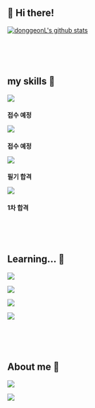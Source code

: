 ## 👋 Hi there!

 [![donggeonL's github stats](https://github-readme-stats.vercel.app/api?username=donggeonL)](https://github.com/anuraghazra/github-readme-stats)

<br/><br/><br/>
## my skills 👀
<span target="_blank"><img src="https://img.shields.io/badge/DASP-E34F26?style=flat-square&logo=dasp&logoColor=white"/> <h4>접수 예정</span>
<p target="_blank"><img src="https://img.shields.io/badge/SQLD-E34F26?style=flat-square&logo=&logoColor=white"/> <h4>접수 예정 </p>
<p target="_blank"><img src="https://img.shields.io/badge/정보처리기사-E34F26?style=flat-square&logo=&logoColor=white"/> <h4>필기 합격 </p>
<p target="_blank"><img src="https://img.shields.io/badge/리눅스 마스터 2급-E34F26?style=flat-square&logo=linux&logoColor=white"/> <h4>1차 합격 </p>


<br/><br/><br/>
## Learning... 🌱
<span target="_blank"><img src="https://img.shields.io/badge/Spring boot-339933?style=flat-square&logo=springboot&logoColor=white"/></span>
<p target="_blank"><img src="https://img.shields.io/badge/Kubernetis-339933?style=flat-square&logo=k8s&logoColor=white"/></p>
<p target="_blank"><img src="https://img.shields.io/badge/Linux-339933?style=flat-square&logo=linux&logoColor=white"/></p>
<p target="_blank"><img src="https://img.shields.io/badge/Docker-339933?style=flat-square&logo=docker&logoColor=white"/></p>



<br/><br/><br/>
## About me 💞️
<p href="https://www.instagram.com/do.r.dong/" target="_blank"><img src="https://img.shields.io/badge/Instagram-E4405F?style=flat-square&logo=instagram&logoColor=white"/></p>
<p href="https://www.facebook.com/profile.php?id=100004021822010" target="_blank"><img src="https://img.shields.io/badge/Facebook-E4405F?style=flat-square&logo=facebook&logoColor=white"/></p>
